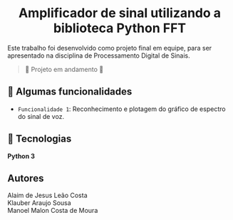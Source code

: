 <h1 align="center">Amplificador de sinal utilizando a biblioteca Python FFT</h1>

Este trabalho foi desenvolvido como projeto final em equipe, para ser apresentado na disciplina de Processamento Digital de Sinais.<br>


>:construction: Projeto em andamento :construction:



## :hammer: Algumas funcionalidades
- `Funcionalidade 1`: Reconhecimento e plotagem do gráfico de espectro do sinal de voz. 

## 📁 Tecnologias

**Python 3**

## Autores
Alaim de Jesus Leão Costa<br>Klauber Araujo Sousa<br>Manoel Malon Costa de Moura
